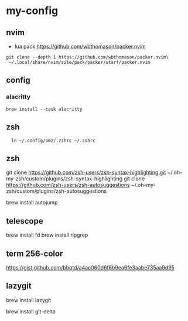 # my-config

## nvim
- lua pack
https://github.com/wbthomason/packer.nvim

```
git clone --depth 1 https://github.com/wbthomason/packer.nvim\
 ~/.local/share/nvim/site/pack/packer/start/packer.nvim
```

## config


### alacritty
```
brew install --cask alacritty
```
## zsh
```
  ln ~/.config/omz/.zshrc ~/.zshrc
```

## zsh
git clone https://github.com/zsh-users/zsh-syntax-highlighting.git ~/.oh-my-zsh/custom/plugins/zsh-syntax-highlighting
git clone https://github.com/zsh-users/zsh-autosuggestions ~/.oh-my-zsh/custom/plugins/zsh-autosuggestions

brew install autojump

## telescope
brew install fd
brew install ripgrep

## term 256-color
https://gist.github.com/bbqtd/a4ac060d6f6b9ea6fe3aabe735aa9d95


## lazygit
brew install lazygit

brew install git-delta

